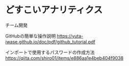 # どすこいアナリティクス
チーム開発

GitHubの簡単な操作説明
https://yuta-iwase.github.io/doc/pdf/github_tutorial.pdf

インポートで使用するパスワードの作成方法
https://qiita.com/shiro01/items/e886aa1e4beb404f9038
